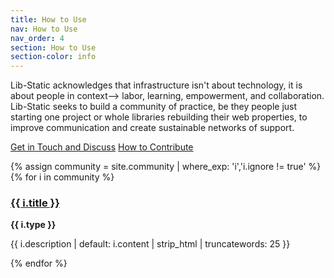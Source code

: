 ```yaml
---
title: How to Use
nav: How to Use
nav_order: 4
section: How to Use
section-color: info
---
```


Lib-Static acknowledges that infrastructure isn't about technology, it is about people in context--> labor, learning, empowerment, and collaboration.
Lib-Static seeks to build a community of practice, be they people just starting one project or whole libraries rebuilding their web properties, to improve communication and create sustainable networks of support.

<a href="/community/contact/" class="btn btn-lg btn-success m-2">Get in Touch and Discuss</a>
<a href="/community/contribute/" class="btn btn-lg btn-primary m-2">How to Contribute</a>

<div class="row row-cols-1 row-cols-md-2 ">
    {% assign community = site.community | where_exp: 'i','i.ignore != true' %}
    {% for i in community %}
    <div class="col">
        <div class="card mb-3 border-{% cycle 'primary', 'success', 'danger', 'warning', 'info', 'dark' %}">
            <div class="card-body">
                <h3 class="card-title"><a href="{{ i.url | relative_url }}">{{ i.title }}</a></h3>
                <p class="card-text"><strong class="listType">{{ i.type }}</strong></p>
                <p class="card-text">{{ i.description | default: i.content | strip_html | truncatewords: 25 }}</p>
            </div>
        </div>
    </div>
    {% endfor %}
</div>
